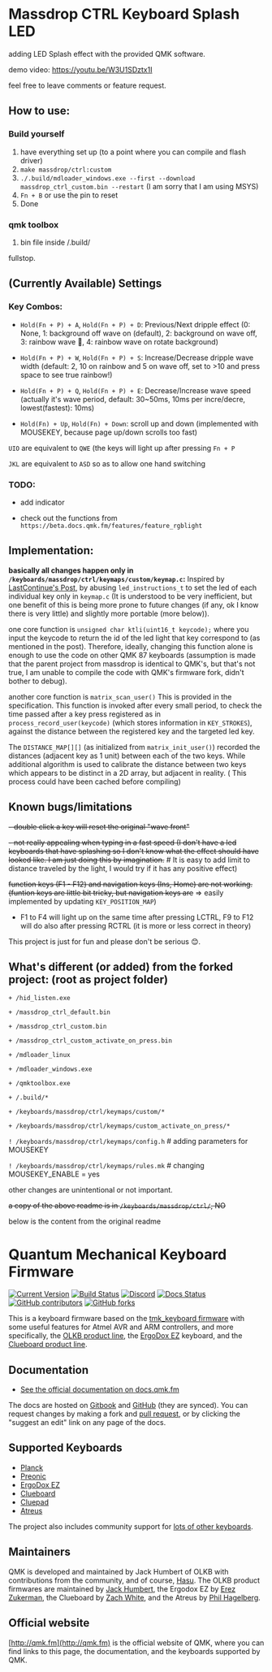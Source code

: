 # Massdrop CTRL Keyboard Splash LED

adding LED Splash effect with the provided QMK software.

demo video: https://youtu.be/W3U1SDztx1I

feel free to leave comments or feature request.

## How to use:
### Build yourself
1) have everything set up (to a point where you can compile and flash driver)
2) `make massdrop/ctrl:custom`
3) `./.build/mdloader_windows.exe --first --download massdrop_ctrl_custom.bin --restart`
(I am sorry that I am using MSYS)
4) `Fn + B` or use the pin to reset
5) Done

### qmk toolbox
1) bin file inside /.build/

fullstop.

## (Currently Available) Settings

### Key Combos:

- `Hold(Fn + P) + A`, `Hold(Fn + P) + D`: Previous/Next dripple effect (0: None, 1: background off wave on (default), 2: background on wave off, 3: rainbow wave :rainbow:, 4: rainbow wave on rotate background)

- `Hold(Fn + P) + W`, `Hold(Fn + P) + S`: Increase/Decrease dripple wave width (default: 2, 10 on rainbow and 5 on wave off, set to >10 and press space to see true rainbow!)

- `Hold(Fn + P) + Q`, `Hold(Fn + P) + E`: Decrease/Increase wave speed (actually it's wave period, default: 30~50ms, 10ms per incre/decre, lowest(fastest): 10ms)

- `Hold(Fn) + Up`, `Hold(Fn) + Down`: scroll up and down (implemented with MOUSEKEY, because page up/down scrolls too fast)

`UIO` are equivalent to `QWE` (the keys will light up after pressing `Fn + P`

`JKL` are equivalent to `ASD` so as to allow one hand switching

### TODO:

- add indicator

- check out the functions from `https://beta.docs.qmk.fm/features/feature_rgblight`

## Implementation:
**basically all changes happen only in `/keyboards/massdrop/ctrl/keymaps/custom/keymap.c`:**
Inspired by [LastContinue's Post](https://www.massdrop.com/talk/9382/how-to-configure-your-ctrl-keyboard/2201429),
by abusing `led_instructions_t` to set the led of each individual key only in `keymap.c` (It is understood to be very inefficient, but one benefit of this is being more prone to future changes (if any, ok I know there is very little) and slightly more portable (more below)).

one core function is `unsigned char ktli(uint16_t keycode);`
where you input the keycode to return the id of the led light that key correspond to (as mentioned in the post).
Therefore, ideally, changing this function alone is enough to use the code on other QMK 87 keyboards (assumption is made that the parent project from massdrop is identical to QMK's, but that's not true, I am unable to compile the code with QMK's firmware fork, didn't bother to debug).

another core function is `matrix_scan_user()`
This is provided in the specification. This function is invoked after every
small period, to check the time passed after a key press registered as in
`process_record_user(keycode)` (which stores information in `KEY_STROKES`),
against the distance between the registered key and the targeted led key.

The `DISTANCE_MAP[][]` (as initialized from `matrix_init_user()`)
recorded the distances (adjacent key as 1 unit) between each of the two keys.
While additional algorithm is used to calibrate the distance between two keys
which appears to be distinct in a 2D array, but adjacent in reality. (
This process could have been cached before compiling)


## Known bugs/limitations
~~- double click a key will reset the original "wave front"~~

~~- not really appealing when typing in a fast speed (I don't have a led keyboards that have splashing so I don't know what the effect should have looked like. I am just doing this by imagination.~~ # It is easy to add limit to distance traveled by the light, I would try if it has any positive effect)

~~function keys (F1 - F12) and navigation keys (Ins, Home) are not working. (funtion keys are little bit tricky, but navigation keys are~~ => easily implemented by updating `KEY_POSITION_MAP`)

- F1 to F4 will light up on the same time after pressing LCTRL, F9 to F12 will do also after pressing RCTRL (it is more or less correct in theory)


This project is just for fun and please don't be serious :blush:.


## What's different (or added) from the forked project: (root as project folder)
`+ /hid_listen.exe`

`+ /massdrop_ctrl_default.bin`

`+ /massdrop_ctrl_custom.bin`

`+ /massdrop_ctrl_custom_activate_on_press.bin`

`+ /mdloader_linux`

`+ /mdloader_windows.exe`

`+ /qmktoolbox.exe`

`+ /.build/*`

`+ /keyboards/massdrop/ctrl/keymaps/custom/*`

`+ /keyboards/massdrop/ctrl/keymaps/custom_activate_on_press/*`

`! /keyboards/massdrop/ctrl/keymaps/config.h` # adding parameters for MOUSEKEY

`! /keyboards/massdrop/ctrl/keymaps/rules.mk` # changing MOUSEKEY_ENABLE = yes


other changes are unintentional or not important.


~~a copy of the above readme is in `/keyboards/massdrop/ctrl/`, NO~~

below is the content from the original readme

# Quantum Mechanical Keyboard Firmware

[![Current Version](https://img.shields.io/github/tag/qmk/qmk_firmware.svg)](https://github.com/qmk/qmk_firmware/tags)
[![Build Status](https://travis-ci.org/qmk/qmk_firmware.svg?branch=master)](https://travis-ci.org/qmk/qmk_firmware)
[![Discord](https://img.shields.io/discord/440868230475677696.svg)](https://discord.gg/Uq7gcHh)
[![Docs Status](https://img.shields.io/badge/docs-ready-orange.svg)](https://docs.qmk.fm)
[![GitHub contributors](https://img.shields.io/github/contributors/qmk/qmk_firmware.svg)](https://github.com/qmk/qmk_firmware/pulse/monthly)
[![GitHub forks](https://img.shields.io/github/forks/qmk/qmk_firmware.svg?style=social&label=Fork)](https://github.com/qmk/qmk_firmware/)

This is a keyboard firmware based on the [tmk\_keyboard firmware](http://github.com/tmk/tmk_keyboard) with some useful features for Atmel AVR and ARM controllers, and more specifically, the [OLKB product line](https://olkb.com), the [ErgoDox EZ](http://www.ergodox-ez.com) keyboard, and the [Clueboard product line](http://clueboard.co/).

## Documentation

* [See the official documentation on docs.qmk.fm](https://docs.qmk.fm)

The docs are hosted on [Gitbook](https://www.gitbook.com/book/qmk/firmware/details) and [GitHub](/docs/) (they are synced). You can request changes by making a fork and [pull request](https://github.com/qmk/qmk_firmware/pulls), or by clicking the "suggest an edit" link on any page of the docs.

## Supported Keyboards

* [Planck](/keyboards/planck/)
* [Preonic](/keyboards/preonic/)
* [ErgoDox EZ](/keyboards/ergodox_ez/)
* [Clueboard](/keyboards/clueboard/)
* [Cluepad](/keyboards/clueboard/17/)
* [Atreus](/keyboards/atreus/)

The project also includes community support for [lots of other keyboards](/keyboards/).

## Maintainers

QMK is developed and maintained by Jack Humbert of OLKB with contributions from the community, and of course, [Hasu](https://github.com/tmk). The OLKB product firmwares are maintained by [Jack Humbert](https://github.com/jackhumbert), the Ergodox EZ by [Erez Zukerman](https://github.com/ezuk), the Clueboard by [Zach White](https://github.com/skullydazed), and the Atreus by [Phil Hagelberg](https://github.com/technomancy).

## Official website

[http://qmk.fm](http://qmk.fm) is the official website of QMK, where you can find links to this page, the documentation, and the keyboards supported by QMK.
